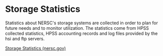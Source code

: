 # Storage Statistics

Statistics about NERSC's storage systems are collected in order to
plan for future needs and to monitor utilization.  The statistics come
from HPSS collected statistics, HPSS accounting records and log files
provided by the hsi and ftp servers.

[Storage Statistics (nersc.gov)](http://www.nersc.gov/users/storage-and-file-systems/hpss/storage-statistics/)
